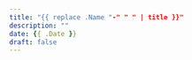 ```yaml
---
title: "{{ replace .Name "-" " " | title }}"
description: ""
date: {{ .Date }}
draft: false
---
```

